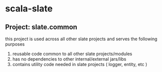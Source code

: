 # scala-slate

## Project: slate.common
this project is used across all other slate projects and serves the following purposes

1. reusable code common to all other slate projects/modules
2. has no dependencies to other internal/external jars/libs
3. contains utility code needed in slate projects ( logger, entity, etc )
